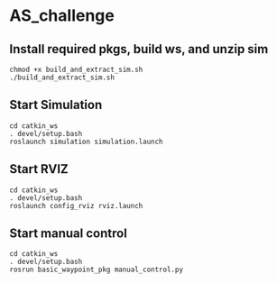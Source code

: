# AS_challenge

## Install required pkgs, build ws, and unzip sim
```
chmod +x build_and_extract_sim.sh
./build_and_extract_sim.sh
```

## Start Simulation
```
cd catkin_ws
. devel/setup.bash
roslaunch simulation simulation.launch
```

## Start RVIZ
```
cd catkin_ws
. devel/setup.bash
roslaunch config_rviz rviz.launch
```

## Start manual control
```
cd catkin_ws
. devel/setup.bash
rosrun basic_waypoint_pkg manual_control.py
```

